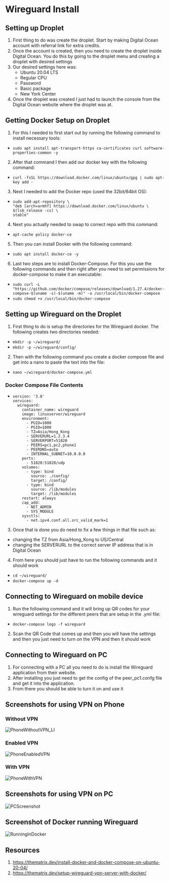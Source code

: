 # Wireguard Install

## Setting up Droplet

1. First thing to do was create the droplet. Start by making Digital Ocean account with referral link for extra credits.
2. Once the account is created, then you need to create the droplet inside Digital Ocean. You do this by going to the droplet menu and creating a droplet with desired settings
3. Our desired settings here was:
    - Ubuntu 20.04 LTS
    - Regular CPU
    - Password
    - Basic package
    - New York Center
4. Once the droplet was created I just had to launch the console from the Digital Ocean website where the droplet was at.

## Getting Docker Setup on Droplet

1. For this I needed to first start out by running the following command to install necessary tools:
  - ```sudo apt install apt-transport-https ca-certificates curl software-properties-common -y```
2. After that command I then add our docker key with the following command:
  - ```curl -fsSL https://download.docker.com/linux/ubuntu/gpg | sudo apt-key add -```
3. Next I needed to add the Docker repo (used the 32bit/64bit OS):
  - ```
    sudo add-apt-repository \
    "deb [arch=armhf] https://download.docker.com/linux/ubuntu \
    $(lsb_release -cs) \
    stable"
    ```
4. Next you actually needed to swap to correct repo with this command:
  - ```apt-cache policy docker-ce```
5. Then you can install Docker with the following command:
  - ```sudo apt install docker-ce -y```
6. Last two steps are to install Docker-Compose. For this you use the following commands and then right after you need to set permissions for docker-compose to make it an executable:
  - ```sudo curl -L "https://github.com/docker/compose/releases/download/1.27.4/docker-compose-$(uname -s)-$(uname -m)" -o /usr/local/bin/docker-compose```
  - ```sudo chmod +x /usr/local/bin/docker-compose```

## Setting up Wireguard on the Droplet

1. First thing to do is setup the directories for the Wireguard docker. The following creates two directories needed:
  - ```mkdir -p ~/wireguard/```
  - ```mkdir -p ~/wireguard/config/```
2. Then with the following command you create a docker compose file and get into a nano to paste the text into the file:
  - ```nano ~/wireguard/docker-compose.yml```
### Docker Compose File Contents
  - ```
    version: '3.8'
    services:
      wireguard:
        container_name: wireguard
        image: linuxserver/wireguard
        environment:
          - PUID=1000
          - PGID=1000
          - TZ=Asia/Hong_Kong
          - SERVERURL=1.2.3.4
          - SERVERPORT=51820
          - PEERS=pc1,pc2,phone1
          - PEERDNS=auto
          - INTERNAL_SUBNET=10.0.0.0
        ports:
          - 51820:51820/udp
        volumes:
          - type: bind
            source: ./config/
            target: /config/
          - type: bind
            source: /lib/modules
            target: /lib/modules
        restart: always
        cap_add:
          - NET_ADMIN
          - SYS_MODULE
        sysctls:
          - net.ipv4.conf.all.src_valid_mark=1
    ```
3. Once that is done you do need to fix a few things in that file such as:
  - changing the TZ from Asia/Hong_Kong to US/Central
  - changing the SERVERURL to the correct server IP address that is in Digital Ocean
4. From here you should just have to run the following commands and it should work
  - ```cd ~/wireguard/```
  - ```docker-compose up -d```

## Connecting to Wireguard on mobile device

1. Run the following command and it will bring up QR codes for your wireguard settings for the different peers that are setup in the .yml file:
  - ```docker-compose logs -f wireguard```
2. Scan the QR Code that comes up and then you will have the settings and then you just need to turn on the VPN and then it should work

## Connecting to Wireguard on PC

1. For connecting with a PC all you need to do is install the Wireguard application from their website.
2. After installing you just need to get the config of the peer_pc1.confg file and get it into the application.
3. From there you should be able to turn it on and use it

## Screenshots for using VPN on Phone
### Without VPN
![PhoneWithoutVPN_LI](https://user-images.githubusercontent.com/73131611/144691931-e4dd8e50-de33-4232-8862-4f593530cc31.jpg)

### Enabled VPN

![PhoneEnabledVPN](https://user-images.githubusercontent.com/73131611/144691712-a03b9b06-3e9c-4010-b84a-c65faf66d333.jpg)



### With VPN
![PhoneWithVPN](https://user-images.githubusercontent.com/73131611/144691402-90dffea7-93df-40a2-a6b0-2d666ed9a149.jpg)


## Screenshots for using VPN on PC

![PCScreenshot](https://user-images.githubusercontent.com/73131611/144691482-23691e9e-0430-4173-ac8e-78a7e320b456.png)


## Screenshot of Docker running Wireguard

![RunningInDocker](https://user-images.githubusercontent.com/73131611/144691474-6b509662-c26f-43c2-a6ab-91c2bc1da441.png)


## Resources
1. https://thematrix.dev/install-docker-and-docker-compose-on-ubuntu-20-04/
2. https://thematrix.dev/setup-wireguard-vpn-server-with-docker/

  
